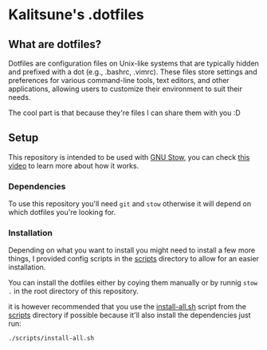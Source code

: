 # Kalitsune's .dotfiles

## What are dotfiles?
Dotfiles are configuration files on Unix-like systems that are typically hidden and prefixed with a dot (e.g., .bashrc, .vimrc). These files store settings and preferences for various command-line tools, text editors, and other applications, allowing users to customize their environment to suit their needs.

The cool part is that because they're files I can share them with you :D


## Setup
This repository is intended to be used with [GNU Stow](https://www.gnu.org/software/stow/), you can check [this video](https://www.youtube.com/watch?v=y6XCebnB9gs) to learn more about how it works.

### Dependencies
To use this repository you'll need `git` and `stow` otherwise it will depend on which dotfiles you're looking for.

### Installation
Depending on what you want to install you might need to install a few more things,
I provided config scripts in the [scripts](./scripts/) directory to allow for an easier installation.

You can install the dotfiles either by coying them manually or by runnig `stow .` in the root directory of this repository.

it is however recommended that you use the [install-all.sh](./scripts/install-all.sh) script from the [scripts](./scripts/) directory if possible because it'll also install the dependencies
just run:
```sh
./scripts/install-all.sh
```

